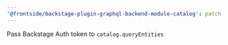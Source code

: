 ```yaml
---
'@frontside/backstage-plugin-graphql-backend-module-catalog': patch
---
```


Pass Backstage Auth token to `catalog.queryEntities`
